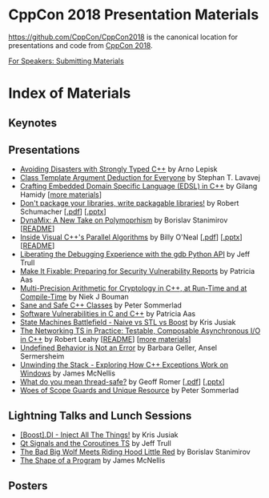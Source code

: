 CppCon 2018 Presentation Materials
==================================

https://github.com/CppCon/CppCon2018 is the canonical location for presentations
and code from [CppCon 2018](http://cppcon.org).

[For Speakers: Submitting Materials](Submitting.md)
# Index of Materials

## Keynotes


## Presentations

 - [Avoiding Disasters with Strongly Typed C++](Presentations/avoiding_disasters_with_strongly_typed_cpp/avoiding_disasters_with_strongly_typed_cpp__arno_lepisk__cppcon_2018.pdf) by Arno Lepisk
 - [Class Template Argument Deduction for Everyone](Presentations/class_template_argument_deduction_for_everyone/class_template_argument_deduction_for_everyone__stephan_t_lavavej__cppcon_2018.pdf) by Stephan T. Lavavej
 - [Crafting Embedded Domain Specific Language (EDSL) in C++](Presentations/crafting_embedded_domain_specific_language_in_cpp/crafting_embedded_domain_specific_language_in_cpp__gilang_hamidy__cppcon_2018.pdf) by Gilang Hamidy \[[more materials](Presentations/crafting_embedded_domain_specific_language_in_cpp)\]
 - [Don't package your libraries, write packagable libraries!](Presentations/dont_package_your_libraries_write_packagable_libraries/dont_package_your_libraries_write_packagable_libraries__robert_schumacher__cppcon_2018.pdf) by Robert Schumacher \[[.pdf](Presentations/dont_package_your_libraries_write_packagable_libraries/dont_package_your_libraries_write_packagable_libraries__robert_schumacher__cppcon_2018.pdf)\] \[[.pptx](Presentations/dont_package_your_libraries_write_packagable_libraries/dont_package_your_libraries_write_packagable_libraries__robert_schumacher__cppcon_2018.pptx)\]
 - [DynaMix: A New Take on Polymoprhism](Presentations/dynamix_a_new_take_on_polymoprhism/dynamix_a_new_take_on_polymoprhism__borislav_stanimirov__cppcon_2018.pdf) by Borislav Stanimirov \[[README](Presentations/dynamix_a_new_take_on_polymoprhism/README.md)\]
 - [Inside Visual C++'s Parallel Algorithms](Presentations/inside_visual_cpps_parallel_algorithms/inside_visual_cpps_parallel_algorithms__billy_oneal__cppcon_2018.pdf) by Billy O'Neal \[[.pdf](Presentations/inside_visual_cpps_parallel_algorithms/inside_visual_cpps_parallel_algorithms__billy_oneal__cppcon_2018.pdf)\] \[[.pptx](Presentations/inside_visual_cpps_parallel_algorithms/inside_visual_cpps_parallel_algorithms__billy_oneal__cppcon_2018.pptx)\] \[[README](Presentations/inside_visual_cpps_parallel_algorithms/README.md)\]
 - [Liberating the Debugging Experience with the gdb Python API](Presentations/liberating_the_debugging_experience_with_the_gdb_python_api/liberating_the_debugging_experience_with_the_gdb_python_api__jeff_trull__cppcon_2018.pdf) by Jeff Trull
 - [Make It Fixable: Preparing for Security Vulnerability Reports](Presentations/make_it_fixable/make_it_fixable__patricia_aas__cppcon_2018.pdf) by Patricia Aas
 - [Multi-Precision Arithmetic for Cryptology in C++, at Run-Time and at Compile-Time](Presentations/multiprecision_arithmetic_for_cryptology_in_cpp/multiprecision_arithmetic_for_cryptology_in_cpp__niek_j_bouman__cppcon_2018.pdf) by Niek J Bouman
 - [Sane and Safe C++ Classes](Presentations/sane_and_safe_cpp_classes/sane_and_safe_cpp_classes__peter_sommerlad__cppcon_2018.pdf) by Peter Sommerlad
 - [Software Vulnerabilities in C and C++](Presentations/software_vulnerabilities_in_c_and_cpp/software_vulnerabilities_in_c_and_cpp__patricia_aas__cppcon_2018.pdf) by Patricia Aas
 - [State Machines Battlefield - Naive vs STL vs Boost](Presentations/state_machines_battlefield_naive_vs_stl_vs_boost/state_machines_battlefield_naive_vs_stl_vs_boost__kris_jusiak__cppcon_2018.pdf) by Kris Jusiak
 - [The Networking TS in Practice: Testable, Composable Asynchronous I/O in C++](Presentations/the_networking_ts_in_practice/the_networking_ts_in_practice__robert_leahy__cppcon_2018.pptx) by Robert Leahy \[[README](Presentations/the_networking_ts_in_practice/README.md)\] \[[more materials](Presentations/the_networking_ts_in_practice)\]
 - [Undefined Behavior is Not an Error](Presentations/undefined_behavior_is_not_an_error/undefined_behavior_is_not_an_error__barbara_geller_ansel_sermersheim__cppcon_2018.pdf) by Barbara Geller, Ansel Sermersheim
 - [Unwinding the Stack - Exploring How C++ Exceptions Work on Windows](Presentations/unwinding_the_stack_exploring_how_cpp_exceptions_work_on_windows/unwinding_the_stack_exploring_how_cpp_exceptions_work_on_windows__james_mcnellis__cppcon_2018.pdf) by James McNellis
 - [What do you mean thread-safe?](Presentations/what_do_you_mean_threadsafe/what_do_you_mean_threadsafe__geoff_romer__cppcon_2018.pdf) by Geoff Romer \[[.pdf](Presentations/what_do_you_mean_threadsafe/what_do_you_mean_threadsafe__geoff_romer__cppcon_2018.pdf)\] \[[.pptx](Presentations/what_do_you_mean_threadsafe/what_do_you_mean_threadsafe__geoff_romer__cppcon_2018.pptx)\]
 - [Woes of Scope Guards and Unique Resource](Presentations/woes_of_scope_guards_and_unique_resource/woes_of_scope_guards_and_unique_resource__peter_sommerlad__cppcon_2018.pdf) by Peter Sommerlad

## Lightning Talks and Lunch Sessions

 - [[Boost].DI - Inject All The Things!](Lightning%20Talks%20and%20Lunch%20Sessions/boost_di_inject_all_the_things/boost_di_inject_all_the_things__kris_jusiak__cppcon_2018.pdf) by Kris Jusiak
 - [Qt Signals and the Coroutines TS](Lightning%20Talks%20and%20Lunch%20Sessions/qt_signals_and_the_coroutines_ts/qt_signals_and_the_coroutines_ts__jeff_trull__cppcon_2018.pdf) by Jeff Trull
 - [The Bad Big Wolf Meets Riding Hood Little Red](Lightning%20Talks%20and%20Lunch%20Sessions/the_bad_big_wolf_meets_riding_hood_little_red/the_bad_big_wolf_meets_riding_hood_little_red__borislav_stanimirov__cppcon_2018.pdf) by Borislav Stanimirov
 - [The Shape of a Program](Lightning%20Talks%20and%20Lunch%20Sessions/the_shape_of_a_program/the_shape_of_a_program__james_mcnellis__cppcon_2018.pdf) by James McNellis

## Posters

